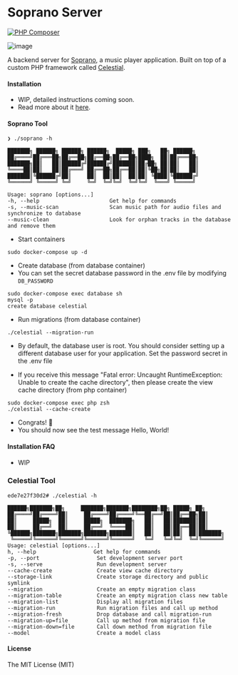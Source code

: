 # Soprano Server
[![PHP Composer](https://github.com/libra-php/constellation/actions/workflows/php.yml/badge.svg?branch=main)](https://github.com/libra-php/constellation/actions/workflows/php.yml)

![image](https://user-images.githubusercontent.com/71740767/235468526-9a0eb8bb-886b-49d2-8b6f-85d8e5e8d53a.png)

A backend server for <a href="https://github.com/whleucka/soprano-react" title='Soprano'>Soprano</a>, a music player application.
Built on top of a custom PHP framework called <a href="https://github.com/libra-php/celestial" title="Celestial">Celestial</a>.

#### Installation
- WIP, detailed instructions coming soon.
- Read more about it <a href="https://github.com/libra-php/celestial" title="Celestial">here</a>.

#### Soprano Tool
```
❯ ./soprano -h

███████╗ ██████╗ ██████╗ ██████╗  █████╗ ███╗   ██╗ ██████╗
██╔════╝██╔═══██╗██╔══██╗██╔══██╗██╔══██╗████╗  ██║██╔═══██╗
███████╗██║   ██║██████╔╝██████╔╝███████║██╔██╗ ██║██║   ██║
╚════██║██║   ██║██╔═══╝ ██╔══██╗██╔══██║██║╚██╗██║██║   ██║
███████║╚██████╔╝██║     ██║  ██║██║  ██║██║ ╚████║╚██████╔╝
╚══════╝ ╚═════╝ ╚═╝     ╚═╝  ╚═╝╚═╝  ╚═╝╚═╝  ╚═══╝ ╚═════╝

Usage: soprano [options...]
-h, --help                      Get help for commands
-s, --music-scan                Scan music path for audio files and synchronize to database
--music-clean                   Look for orphan tracks in the database and remove them
```

- Start containers
```
sudo docker-compose up -d
```

- Create database (from database container)
- You can set the secret database password in the .env file by modifying
`DB_PASSWORD`
```
sudo docker-compose exec database sh
mysql -p
create database celestial
```

- Run migrations (from database container)
```
./celestial --migration-run
```

- By default, the database user is root. You should consider setting up a different database user for your application. Set the password secret in the .env file


- If you receive this message "Fatal error: Uncaught RuntimeException: Unable to create the cache directory", then please create the view cache directory (from php container)
```
sudo docker-compose exec php zsh
./celestial --cache-create
```

- Congrats! 🥳
- You should now see the test message Hello, World!


#### Installation FAQ
- WIP


### Celestial Tool
```
ede7e27f30d2# ./celestial -h

██████╗███████╗██╗     ███████╗███████╗████████╗██╗ █████╗ ██╗
██╔════╝██╔════╝██║     ██╔════╝██╔════╝╚══██╔══╝██║██╔══██╗██║
██║     █████╗  ██║     █████╗  ███████╗   ██║   ██║███████║██║
██║     ██╔══╝  ██║     ██╔══╝  ╚════██║   ██║   ██║██╔══██║██║
╚██████╗███████╗███████╗███████╗███████║   ██║   ██║██║  ██║███████╗
 ╚═════╝╚══════╝╚══════╝╚══════╝╚══════╝   ╚═╝   ╚═╝╚═╝  ╚═╝╚══════╝
Usage: celestial [options...]
h, --help                  Get help for commands
-p, --port                  Set development server port
-s, --serve                 Run development server
--cache-create              Create view cache directory
--storage-link              Create storage directory and public symlink
--migration                 Create an empty migration class
--migration-table           Create an empty migration class new table
--migration-list            Display all migration files
--migration-run             Run migration files and call up method
--migration-fresh           Drop database and call migration-run
--migration-up=file         Call up method from migration file
--migration-down=file       Call down method from migration file
--model                     Create a model class
```


#### License
The MIT License (MIT)
